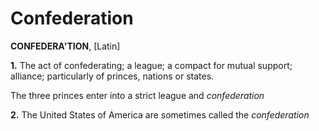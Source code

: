 # Confederation

**CONFEDERA'TION**, \[Latin\]

**1.** The act of confederating; a league; a compact for mutual support; alliance; particularly of princes, nations or states.

The three princes enter into a strict league and _confederation_

**2.** The United States of America are sometimes called the _confederation_